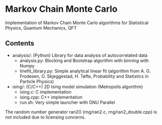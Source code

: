 # Markov Chain Monte Carlo
Implementation of Markov Chain Monte Carlo algorithms for Statistical Physics, Quantum Mechanics, QFT

## Contents
- analysis/: (Python) Library for data analysis of autocorrelated data
    - analysis.py: Blocking and Bootstrap algorithm with binning with Numpy 
    - linefit_library.py: Simple analytical linear fit (algorithm from A. G. Frodesen, O.
   Skjeggestad, H. Tøfte, Probability and Statistics in Particle Physics)
- ising/: (C/C++) 2D Ising model simulation (Metropolis algorithm)
    - ising.c: C implementation
    - ising.cpp: C++ implementation
    - run.sh: Very simple launcher with GNU Parallel
 
The random number generator ran2() (rng/ran2.c, rng/ran2_double.cpp) is not included due to licensing concerns.
